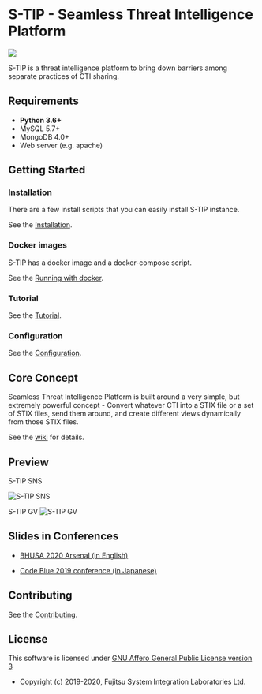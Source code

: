 # S-TIP - **S**eamless **T**hreat **I**ntelligence **P**latform

<img src="https://github.com/s-tip/stip-common/blob/master/img/stip-logo.ico">

S-TIP is a threat intelligence platform to bring down barriers among separate practices of CTI sharing.

## Requirements

* **Python 3.6+**
* MySQL 5.7+
* MongoDB 4.0+
* Web server (e.g. apache)

## Getting Started

### Installation

There are a few install scripts that you can easily install S-TIP instance.

See the [Installation](https://github.com/s-tip/stip-common/wikis/installation).

### Docker images

S-TIP has a docker image and a docker-compose script.

See the [Running with docker](https://github.com/s-tip/stip-common/wikis/Running-with-Docker).

### Tutorial

See the [Tutorial](https://github.com/s-tip/stip-common/wikis/Tutorial).

### Configuration

See the [Configuration](https://github.com/s-tip/stip-common/wikis/configuration).

## Core Concept

Seamless Threat Intelligence Platform is built around a very simple, but extremely powerful concept - Convert whatever CTI into a STIX file or a set of STIX files, send them around, and create different views dynamically from those STIX files.

See the [wiki](https://github.com/s-tip/stip-common/wikis/home) for details.

## Preview

S-TIP SNS

![S-TIP SNS](https://raw.githubusercontent.com/s-tip/stip-common/images/stip-sns.gif "S-TIP SNS")

S-TIP GV
![S-TIP GV](https://raw.githubusercontent.com/s-tip/stip-common/images/stip-gv.gif "S-TIP GV")

## Slides in Conferences
* [BHUSA 2020 Arsenal (in English)](https://github.com/s-tip/stip-common/raw/images/S-TIP_BH-USA2020-Arsenal_20200805.pptx)

* [Code Blue 2019 conference (in Japanese)](https://www.slideshare.net/codeblue_jp/cb19-seamless-threat-intelligence-platform-stip-by-koji-yamada-toshitaka-satomi)

## Contributing

See the [Contributing](CONTRIBUTING.md).

## License

This software is licensed under [GNU Affero General Public License version 3](http://www.gnu.org/licenses/agpl-3.0.html)

* Copyright (c) 2019-2020, Fujitsu System Integration Laboratories Ltd.
